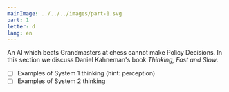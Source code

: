 ```yaml
---
mainImage: ../../../images/part-1.svg
part: 1
letter: d
lang: en
---
```


<div class="content">

An AI which beats Grandmasters at chess cannot make Policy Decisions. In this section we discuss 
Daniel Kahneman's book *Thinking, Fast and Slow*.
- [ ] Examples of System 1 thinking (hint: perception)
- [ ] Examples of System 2 thinking 

</div>

